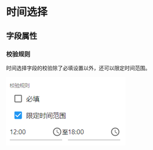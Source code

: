 # 时间选择

## 字段属性

### 校验规则

时间选择字段的校验除了必填设置以外，还可以限定时间范围。

![image-20210220100235076](images/timepicker-validate.png)